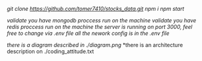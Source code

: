 
*git clone https://github.com/tomer7410/stocks_data.git*
*npm i*
*npm start*

*validate you have mongodb proccess run on the machine*
*validate you have redis proccess run on the machine*
*the server is running on port 3000, feel free to change via .env file*
*all the nework config is in the .env file*

*there is a diagram described in ./diagram.png*
*there is an architecture description on ./coding_attitude.txt